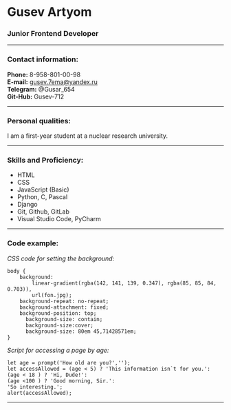 # **Gusev Artyom**
### **Junior Frontend Developer**
*******
### **Contact information:**
**Phone:** 8-958-801-00-98   
**E-mail:** gusev.7ema@yandex.ru   
**Telegram:** @Gusar_654   
**Git-Hub:** Gusev-712
*******
### **Personal qualities:**
I am a first-year student at a nuclear research university.
*******
### **Skills and Proficiency:**
- HTML
- CSS
- JavaScript (Basic)
- Python, C, Pascal
- Django
- Git, Github, GitLab
- Visual Studio Code, PyCharm
*******
### **Code example:**
*CSS code for setting the background:*

```
body {
	background: 
		linear-gradient(rgba(142, 141, 139, 0.347), rgba(85, 85, 84, 0.703)), 
		url(fon.jpg);
	background-repeat: no-repeat;
	background-attachment: fixed;
	background-position: top; 
      background-size: contain;
      background-size:cover;
      background-size: 80em 45,71428571em;   
}
```

*Script for accessing a page by age:*

```
let age = prompt('How old are you?','');
let accessAllowed = (age < 5) ? 'This information isn`t for you.': 
(age < 18 ) ? 'Hi, Dude!':
(age <100 ) ? 'Good morning, Sir.':
'So interesting.';
alert(accessAllowed);
```
********
